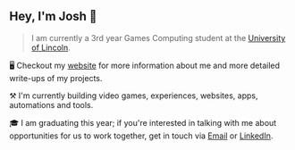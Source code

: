 ## Hey, I'm Josh 👋

> I am currently a 3rd year Games Computing student at the [University of Lincoln](https://www.lincoln.ac.uk/course/cgpcmpub/).

🖥️ Checkout my [website](https://joshc.uk/?ref=gh+readme) for more information about me and more detailed write-ups of my projects.

⚒️ I'm currently building video games, experiences, websites, apps, automations and tools.

🎓 I am graduating this year; if you're interested in talking with me about opportunities for us to work together, get in touch via [Email](mailto:hi+gh@joshc.uk) or [LinkedIn](https://linkedin.com/in/joshcdev).
